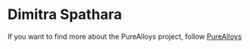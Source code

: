 # Dimitra Spathara

If you want to find more about the PureAlloys project, follow [PureAlloys](https://dematerializ.github.io/PureAlloys/)
